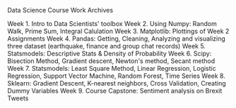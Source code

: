 Data Science Course Work Archives 

Week 1. Intro to Data Scientists' toolbox
Week 2. Using Numpy: Random Walk, Prime Sum, Integral Calulation
Week 3. Matplotlib: Plottings of Week 2 Assignments
Week 4. Pandas: Getting, Cleaning, Analyzing and visualizing three dataset (earthquake, finance and group chat records)
Week 5. Statsmodels: Descriptive Stats & Density of Probability
Week 6. Scipy: Bisection Method, Gradient descent, Newton's method, Secant method
Week 7. Statsmodels: Least Square Method, Linear Regression, Logistic Regression, Support Vector Machine, Random Forest, Time Series
Week 8. Sklearn:  Gradient Descent, K-nearest neighbors, Cross Validation, Creating Dummy Variables
Week 9. Course Capstone: Sentiment analysis on Brexit Tweets 

